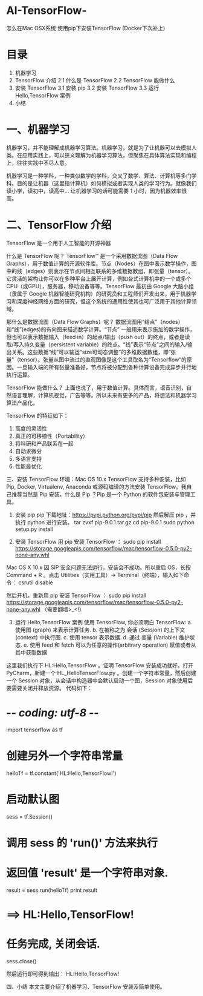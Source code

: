 # AI-TensorFlow-
怎么在Mac OSX系统 使用pip下安装TensorFlow (Docker下次补上)
# 目录
1. 机器学习
2. TensorFlow 介绍
    2.1 什么是 TensorFlow
    2.2 TensorFlow 能做什么
3. 安装 TensorFlow
    3.1 安装 pip
    3.2 安装 TensorFlow
    3.3 运行 Hello,TensorFlow 案例
4. 小结 

# 一、机器学习
机器学习，并不能理解成机器学习算法。机器学习，就是为了让机器可以去模拟人类。在应用实践上，可以狭义理解为机器学习算法，但聚焦在具体算法实现和编程上，往往实践中不尽人意。

机器学习是一种学科，一种类似数学的学科，交叉了数学、算法、计算机等多门学科。目的是让机器（这里指计算机）如何模拟或者实现人类的学习行为。就像我们读小学，读初中，读高中... 让机器学习的话可能需要 1 小时，因为机器效率很高。

# 二、TensorFlow 介绍
TensorFlow 是一个用于人工智能的开源神器

什么是 TensorFlow 呢？
TensorFlow™ 是一个采用数据流图（Data Flow Graphs），用于数值计算的开源软件库。节点（Nodes）在图中表示数学操作，图中的线（edges）则表示在节点间相互联系的多维数据数组，即张量（tensor）。它灵活的架构让你可以在多种平台上展开计算，例如台式计算机中的一个或多个 CPU（或GPU），服务器，移动设备等等。TensorFlow 最初由 Google 大脑小组（隶属于 Google 机器智能研究机构）的研究员和工程师们开发出来，用于机器学习和深度神经网络方面的研究，但这个系统的通用性使其也可广泛用于其他计算领域。

那什么是数据流图（Data Flow Graphs）呢？
数据流图用“结点”（nodes）和“线”(edges)的有向图来描述数学计算。“节点” 一般用来表示施加的数学操作，但也可以表示数据输入（feed in）的起点/输出（push out）的终点，或者是读取/写入持久变量（persistent variable）的终点。“线”表示“节点”之间的输入/输出关系。这些数据“线”可以输运“size可动态调整”的多维数据数组，即“张量”（tensor）。张量从图中流过的直观图像是这个工具取名为“Tensorflow”的原因。一旦输入端的所有张量准备好，节点将被分配到各种计算设备完成异步并行地执行运算。

TensorFlow 能做什么？
上面也说了，用于数值计算。具体而言，语音识别，自然语言理解，计算机视觉，广告等等。所以未来有更多的产品，将想法和机器学习算法产品化。

TensorFlow 的特征如下：
1. 高度的灵活性 
2. 真正的可移植性（Portability）  
3. 将科研和产品联系在一起 
4. 自动求微分 
5. 多语言支持 
6. 性能最优化

三、安装 TensorFlow
环境：Mac OS 10.x
TensorFlow 支持多种安装，比如 Pip, Docker, Virtualenv, Anaconda 或源码编译的方法安装 TensorFlow。我自己推荐当然是 Pip 安装。什么是 Pip ？Pip 是一个 Python 的软件包安装与管理工具。

1. 安装 pip
pip 下载地址：https://pypi.python.org/pypi/pip
然后解压 pip ，并执行 python 进行安装。
tar zvxf pip-9.0.1.tar.gz
cd pip-9.0.1 
sudo python setup.py install

2. 安装 TensorFlow
用 pip 安装 TensorFlow ：
sudo pip install https://storage.googleapis.com/tensorflow/mac/tensorflow-0.5.0-py2-none-any.whl

Mac OS X 10.x 因 SIP 安全问题无法运行，安装会不成功。所以重启 OS，长按 Command + R 。点击 Utilities（实用工具）-> Terminal（终端），输入如下命令：
csrutil disable

然后开机，重新用 pip 安装 TensorFlow ：
sudo pip install https://storage.googleapis.com/tensorflow/mac/tensorflow-0.5.0-py2-none-any.whl
（需要翻墙>_<!）

3. 运行 Hello,TensorFlow 案例
使用 TensorFlow, 你必须明白 TensorFlow:
a. 使用图 (graph) 来表示计算任务.
b. 在被称之为 会话 (Session) 的上下文 (context) 中执行图.
c. 使用 tensor 表示数据.
d. 通过 变量 (Variable) 维护状态.
e. 使用 feed 和 fetch 可以为任意的操作(arbitrary operation) 赋值或者从其中获取数据

这里我们执行下 HL:Hello,TensorFlow 。证明 TensorFlow 安装成功就好。打开 PyCharm，新建一个 HL_HelloTensorFlow.py 。创建一个字符串常量，然后创建一个 Session 对象，从会话中构造器中会默认启动一个图，Session 对象使用后要需要关闭并释放资源。
代码如下：
# -*- coding: utf-8 -*-
import tensorflow as tf

# 创建另外一个字符串常量
helloTf = tf.constant('HL:Hello,TensorFlow!')

# 启动默认图
sess = tf.Session()

# 调用 sess 的 'run()' 方法来执行
# 返回值 'result' 是一个字符串对象.
result = sess.run(helloTf)
print result
# ==> HL:Hello,TensorFlow!

# 任务完成, 关闭会话.
sess.close()

然后运行即可得到输出：
HL:Hello,TensorFlow!

四、小结
本文主要介绍了机器学习、TensorFlow 安装及简单使用。
